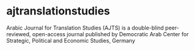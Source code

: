 # ajtranslationstudies
Arabic Journal for Translation Studies (AJTS) is a double-blind peer-reviewed, open-access journal published by Democratic Arab Center for Strategic, Political and Economic Studies, Germany
